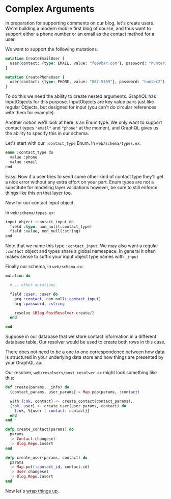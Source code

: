 # Complex Arguments

In preparation for supporting comments on our blog, let's create users. We're building
a modern mobile first blog of course, and thus want to support either a phone number
or an email as the contact method for a user.

We want to support the following mutations.

```graphql
mutation CreateEmailUser {
  user(contact: {type: EMAIL, value: "foo@bar.com"}, password: "hunter2")
}
```

```graphql
mutation CreatePhoneUser {
  user(contact: {type: PHONE, value: "867-5309"}, password: "hunter2")
}
```

To do this we need the ability to create nested arguments. GraphQL has InputObjects
for this purpose. InputObjects are key value pairs just like regular Objects, but
designed for input (you can't do circular references with them for example).

Another notion we'll look at here is an Enum type. We only want to support contact
types `"email"` and `"phone"` at the moment, and GraphQL gives us the ability to
specify this in our schema.

Let's start with our `:contact_type` Enum. In `web/schema/types.ex`:

```graphql
enum :contact_type do
  value :phone
  value :email
end
```

Easy! Now if a user tries to send some other kind of contact type they'll get a
nice error without any extra effort on your part. Enum types are not a substitute
for modeling layer validations however, be sure to still enforce things like this
on that layer too.

Now for our contact input object.

In `web/schema/types.ex`:

```graphql
input_object :contact_input do
  field :type, non_null(:contact_type)
  field :value, non_null(:string)
end
```

Note that we name this type `:contact_input`. We may also want a regular `:contact`
object and types share a global namespace. In general it often makes sense to
suffix your input object type names with `_input`

Finally our schema, in `web/schema.ex`:

```elixir
mutation do

  #... other mutations

  field :user, :user do
    arg :contact, non_null(:contact_input)
    arg :password, :string

    resolve &Blog.PostResolver.create/2
  end

end
```

Suppose in our database that we store contact information in a different database
table. Our resolver would be used to create both rows in this case.

There does not need to be a one to one correspondence between how data is structured
in your underlying data store and how things are presented by your GraphQL api.

Our resolver, `web/resolvers/post_resolver.ex` might look something like this:

```elixir
def create(params, _info) do
  {contact_params, user_params} = Map.pop(params, :contact)

  with {:ok, contact} <- create_contact(contact_params),
  {:ok, user} <- create_user(user_params, contact) do
    {:ok, %{user | contact: contact}}
  end
end

defp create_contact(params) do
  params
  |> Contact.changeset
  |> Blog.Repo.insert
end

defp create_user(params, contact) do
  params
  |> Map.put(:contact_id, contact.id)
  |> User.changeset
  |> Blog.Repo.insert
end
```

Now let's [wrap things up](conclusion.html).
